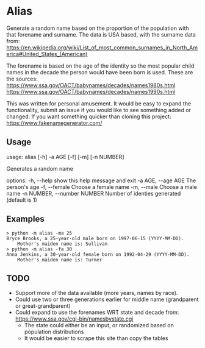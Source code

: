# Alias
Generate a random name based on the proportion of the population with that forename and surname. The data is USA based, with the surname data from:
https://en.wikipedia.org/wiki/List_of_most_common_surnames_in_North_America#United_States_(American)

The forename is based on the age of the identity so the most popular child names in the decade the person would have been born is used.  These are the sources:
https://www.ssa.gov/OACT/babynames/decades/names1980s.html
https://www.ssa.gov/OACT/babynames/decades/names1990s.html

This was written for personal amusement.  It would be easy to expand the functionality, submit an issue if you would like to see something added or changed.
If you want something quicker than cloning this project: https://www.fakenamegenerator.com/

## Usage

usage: alias [-h] -a AGE [-f] [-m] [-n NUMBER]

Generates a random name

options:
  -h, --help            show this help message and exit
  -a AGE, --age AGE     The person's age
  -f, --female          Choose a female name
  -m, --male            Choose a male name
  -n NUMBER, --number NUMBER
                        Number of identies generated (default is 1)

## Examples
    > python -m alias -ma 25
    Bryce Brooks, a 25-year-old male born on 1997-06-15 (YYYY-MM-DD).
        Mother's maiden name is: Sullivan
    > python -m alias -fa 30
    Anna Jenkins, a 30-year-old female born on 1992-04-29 (YYYY-MM-DD).
        Mother's maiden name is: Turner

## TODO
 * Support more of the data available (more years, names by race).
 * Could use two or three generations earlier for middle name (grandparent or great-grandparent)
 * Could expand to use the forenames WRT state and decade from: https://www.ssa.gov/cgi-bin/namesbystate.cgi
    * The state could either be an input, or randomized based on population distributions
    * It would be easier to scrape this site than copy the tables
